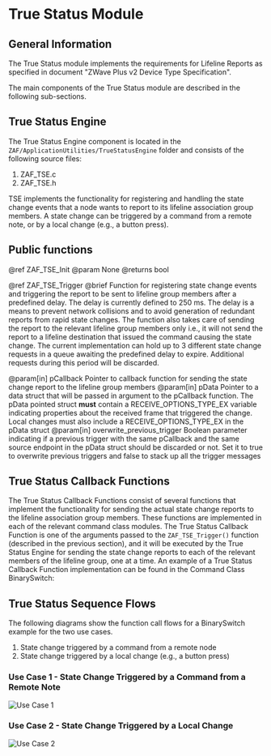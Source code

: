 # True Status Module

## General Information

The True Status module implements the requirements for Lifeline Reports as specified in document "ZWave Plus v2 Device Type Specification".

The main components of the True Status module are described in the following sub-sections.

## True Status Engine

The True Status Engine component is located in the `ZAF/ApplicationUtilities/TrueStatusEngine` folder and consists of the following source files: 
1. ZAF_TSE.c
2. ZAF_TSE.h

TSE implements the functionality for registering and handling the state change events that a node wants to report to its lifeline association group members.
A state change can be triggered by a command from a remote note, or by a local change (e.g., a button press).

## Public functions

<!-- This section describes the functions in doxygen format. -->

@ref ZAF_TSE_Init
@param None 
@returns bool

@ref ZAF_TSE_Trigger
@brief Function for registering state change events and triggering the report to be sent to lifeline
group members after a predefined delay. The delay is currently defined to 250 ms. The delay is
a means to prevent network collisions and to avoid generation of redundant reports from rapid
state changes. The function also takes care of sending the report to the relevant lifeline group members only
i.e., it will not send the report to a lifeline destination that issued the command causing the
state change. The current implementation can hold up to 3 different state change requests in a
queue awaiting the predefined delay to expire. Additional requests during this period will be
discarded.

@param[in] pCallback Pointer to callback function for sending the state change report to the lifeline group members
@param[in] pData Pointer to a data struct that will be passed in argument to the pCallback function. The pData pointed
           struct __must__ contain a RECEIVE_OPTIONS_TYPE_EX variable indicating properties about the received frame 
           that triggered the change. Local changes must also include a RECEIVE_OPTIONS_TYPE_EX in the pData struct
@param[in] overwrite_previous_trigger Boolean parameter indicating if a previous trigger with the same pCallback and the 
           same source endpoint in the pData struct should be discarded or not. Set it to true to overwrite previous triggers 
           and false to stack up all the trigger messages

## True Status Callback Functions

The True Status Callback Functions consist of several functions that implement the functionality for sending the actual state change reports to the lifeline association group members. These functions are implemented in each of the relevant command class modules.
The True Status Callback Function is one of the arguments passed to the `ZAF_TSE_Trigger()` function (described in the previous section), and it will be executed by the True Status Engine for sending the state change reports to each of the relevant members of the lifeline group, one at a time.
An example of a True Status Callback Function implementation can be found in the Command Class BinarySwitch:

## True Status Sequence Flows

The following diagrams show the function call flows for a BinarySwitch example for the two use cases.
1. State change triggered by a command from a remote node 
2. State change triggered by a local change (e.g., a button press)

### Use Case 1 - State Change Triggered by a Command from a Remote Note
![Use Case 1](ZAF_TSE_UC1.png)

### Use Case 2 - State Change Triggered by a Local Change
![Use Case 2](ZAF_TSE_UC2.png)